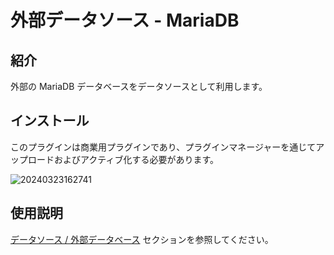# 外部データソース - MariaDB

<PluginInfo commercial="true" name="data-source-external-mariadb"></PluginInfo>

## 紹介

外部の MariaDB データベースをデータソースとして利用します。

## インストール

このプラグインは商業用プラグインであり、プラグインマネージャーを通じてアップロードおよびアクティブ化する必要があります。

![20240323162741](https://static-docs.nocobase.com/20240323162741.png)

## 使用説明

[データソース / 外部データベース](/handbook/data-source-manager/external-database) セクションを参照してください。

